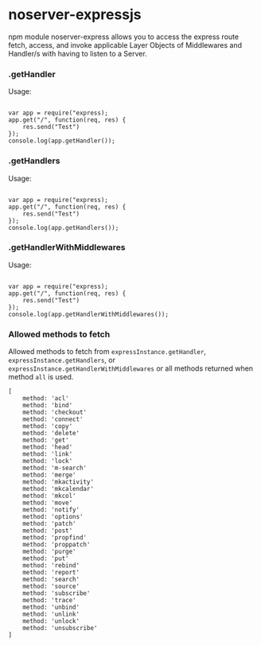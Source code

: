 # noserver-expressjs
npm module noserver-express allows you to access the express route fetch, access, and invoke applicable Layer Objects of Middlewares and Handler/s with having to listen to a Server.


### .getHandler

Usage:

```

var app = require("express);
app.get("/", function(req, res) {
    res.send("Test")
});
console.log(app.getHandler());

```


### .getHandlers

Usage:

```

var app = require("express);
app.get("/", function(req, res) {
    res.send("Test")
});
console.log(app.getHandlers());

```


### .getHandlerWithMiddlewares

Usage:

```

var app = require("express);
app.get("/", function(req, res) {
    res.send("Test")
});
console.log(app.getHandlerWithMiddlewares());

```



### Allowed methods to fetch

Allowed methods to fetch from `expressInstance.getHandler`, `expressInstance.getHandlers`, or `expressInstance.getHandlerWithMiddlewares` or all methods returned when method `all` is used. 

```
[
    method: 'acl'
    method: 'bind'
    method: 'checkout'
    method: 'connect'
    method: 'copy'
    method: 'delete'
    method: 'get'
    method: 'head'
    method: 'link'
    method: 'lock'
    method: 'm-search'
    method: 'merge'
    method: 'mkactivity'
    method: 'mkcalendar'
    method: 'mkcol'
    method: 'move'
    method: 'notify'
    method: 'options'
    method: 'patch'
    method: 'post'
    method: 'propfind'
    method: 'proppatch'
    method: 'purge'
    method: 'put'
    method: 'rebind'
    method: 'report'
    method: 'search'
    method: 'source'
    method: 'subscribe'
    method: 'trace'
    method: 'unbind'
    method: 'unlink'
    method: 'unlock'
    method: 'unsubscribe'
]
```